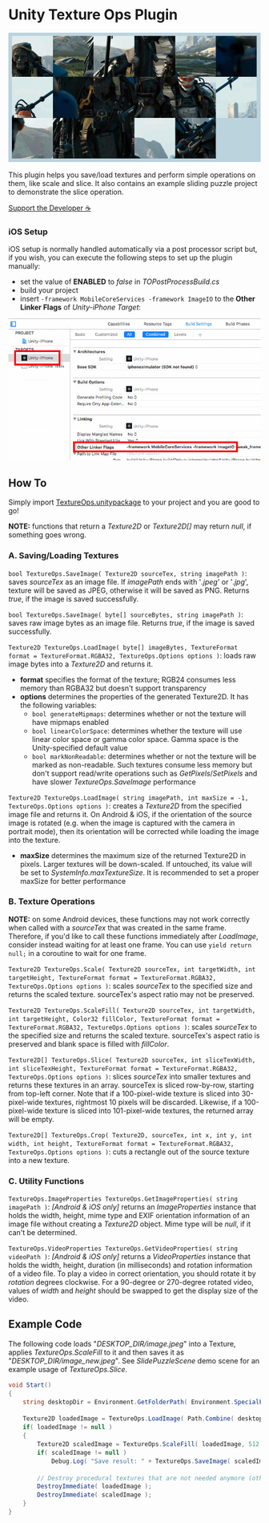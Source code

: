 # Unity Texture Ops Plugin

![SlidingPuzzleExample](screenshots/1.jpg)

This plugin helps you save/load textures and perform simple operations on them, like scale and slice. It also contains an example sliding puzzle project to demonstrate the slice operation.

[Support the Developer ☕](https://yasirkula.itch.io/unity3d)

### iOS Setup

iOS setup is normally handled automatically via a post processor script but, if you wish, you can execute the following steps to set up the plugin manually:

- set the value of **ENABLED** to *false* in *TOPostProcessBuild.cs*
- build your project
- insert `-framework MobileCoreServices -framework ImageIO` to the **Other Linker Flags** of *Unity-iPhone Target*:

![OtherLinkerFlags](screenshots/2.png)

## How To

Simply import [TextureOps.unitypackage](https://github.com/yasirkula/UnityTextureOps/releases) to your project and you are good to go!

**NOTE:** functions that return a *Texture2D* or *Texture2D[]* may return *null*, if something goes wrong.

### A. Saving/Loading Textures

`bool TextureOps.SaveImage( Texture2D sourceTex, string imagePath )`: saves *sourceTex* as an image file. If *imagePath* ends with '*.jpeg*' or '*.jpg*', texture will be saved as JPEG, otherwise it will be saved as PNG. Returns *true*, if the image is saved successfully.

`bool TextureOps.SaveImage( byte[] sourceBytes, string imagePath )`: saves raw image bytes as an image file. Returns *true*, if the image is saved successfully.

`Texture2D TextureOps.LoadImage( byte[] imageBytes, TextureFormat format = TextureFormat.RGBA32, TextureOps.Options options )`: loads raw image bytes into a *Texture2D* and returns it.
- **format** specifies the format of the texture; RGB24 consumes less memory than RGBA32 but doesn't support transparency
- **options** determines the properties of the generated Texture2D. It has the following variables:
  - `bool generateMipmaps`: determines whether or not the texture will have mipmaps enabled
  - `bool linearColorSpace`: determines whether the texture will use linear color space or gamma color space. Gamma space is the Unity-specified default value
  - `bool markNonReadable`: determines whether or not the texture will be marked as non-readable. Such textures consume less memory but don't support read/write operations such as *GetPixels*/*SetPixels* and have slower *TextureOps.SaveImage* performance

`Texture2D TextureOps.LoadImage( string imagePath, int maxSize = -1, TextureOps.Options options )`: creates a *Texture2D* from the specified image file and returns it. On Android & iOS, if the orientation of the source image is rotated (e.g. when the image is captured with the camera in portrait mode), then its orientation will be corrected while loading the image into the texture.
- **maxSize** determines the maximum size of the returned Texture2D in pixels. Larger textures will be down-scaled. If untouched, its value will be set to *SystemInfo.maxTextureSize*. It is recommended to set a proper maxSize for better performance

### B. Texture Operations

**NOTE:** on some Android devices, these functions may not work correctly when called with a *sourceTex* that was created in the same frame. Therefore, if you'd like to call these functions immediately after *LoadImage*, consider instead waiting for at least one frame. You can use `yield return null;` in a coroutine to wait for one frame.

`Texture2D TextureOps.Scale( Texture2D sourceTex, int targetWidth, int targetHeight, TextureFormat format = TextureFormat.RGBA32, TextureOps.Options options )`: scales *sourceTex* to the specified size and returns the scaled texture. sourceTex's aspect ratio may not be preserved.

`Texture2D TextureOps.ScaleFill( Texture2D sourceTex, int targetWidth, int targetHeight, Color32 fillColor, TextureFormat format = TextureFormat.RGBA32, TextureOps.Options options )`: scales *sourceTex* to the specified size and returns the scaled texture. sourceTex's aspect ratio is preserved and blank space is filled with *fillColor*.

`Texture2D[] TextureOps.Slice( Texture2D sourceTex, int sliceTexWidth, int sliceTexHeight, TextureFormat format = TextureFormat.RGBA32, TextureOps.Options options )`: slices *sourceTex* into smaller textures and returns these textures in an array. sourceTex is sliced row-by-row, starting from top-left corner. Note that if a 100-pixel-wide texture is sliced into 30-pixel-wide textures, rightmost 10 pixels will be discarded. Likewise, if a 100-pixel-wide texture is sliced into 101-pixel-wide textures, the returned array will be empty.

`Texture2D[] TextureOps.Crop( Texture2D, sourceTex, int x, int y, int width, int height, TextureFormat format = TextureFormat.RGBA32, TextureOps.Options options )`: cuts a rectangle out of the source texture into a new texture.

### C. Utility Functions

`TextureOps.ImageProperties TextureOps.GetImageProperties( string imagePath )`: *[Android & iOS only]* returns an *ImageProperties* instance that holds the width, height, mime type and EXIF orientation information of an image file without creating a *Texture2D* object. Mime type will be *null*, if it can't be determined.

`TextureOps.VideoProperties TextureOps.GetVideoProperties( string videoPath )`: *[Android & iOS only]* returns a *VideoProperties* instance that holds the width, height, duration (in milliseconds) and rotation information of a video file. To play a video in correct orientation, you should rotate it by *rotation* degrees clockwise. For a 90-degree or 270-degree rotated video, values of *width* and *height* should be swapped to get the display size of the video.

## Example Code

The following code loads "*DESKTOP_DIR/image.jpeg*" into a Texture, applies *TextureOps.ScaleFill* to it and then saves it as "*DESKTOP_DIR/image_new.jpeg*". See *SlidePuzzleScene* demo scene for an example usage of *TextureOps.Slice*.

```csharp
void Start()
{
	string desktopDir = Environment.GetFolderPath( Environment.SpecialFolder.DesktopDirectory );

	Texture2D loadedImage = TextureOps.LoadImage( Path.Combine( desktopDir, "image.jpeg" ) );
	if( loadedImage != null )
	{
		Texture2D scaledImage = TextureOps.ScaleFill( loadedImage, 512, 512, Color.red );
		if( scaledImage != null )
			Debug.Log( "Save result: " + TextureOps.SaveImage( scaledImage, Path.Combine( desktopDir, "image_new.jpeg" ) ) );

		// Destroy procedural textures that are not needed anymore (otherwise, they'll continue consuming memory)
		DestroyImmediate( loadedImage );
		DestroyImmediate( scaledImage );
	}
}
```
